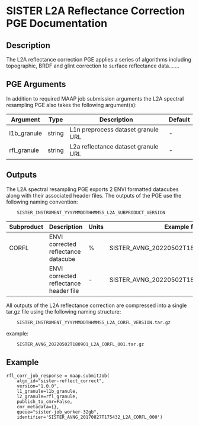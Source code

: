 # SISTER L2A Reflectance Correction PGE Documentation## DescriptionThe L2A reflectance correction PGE applies a series of algorithms including topographic, BRDF and glint correction to surface reflectance data.......## PGE ArgumentsIn addition to required MAAP job submission arguments the L2A spectral resampling PGE also takes the following argument(s):|Argument| Type |  Description | Default||---|---|---|---|| l1b_granule| string |L1n preprocess dataset granule URL | -|| rfl_granule| string |L2a reflectance dataset granule URL| -|## OutputsThe L2A spectral resampling PGE exports 2 ENVI formatted datacubes along with their associated header files. The outputs of the PGE use the following naming convention:		SISTER_INSTRUMENT_YYYYMMDDTHHMMSS_L2A_SUBPRODUCT_VERSION|Subproduct| Description |  Units |Example filename ||---|---|---|---|| CORFL| ENVI corrected reflectance datacube | % | SISTER_AVNG\_20220502T180901\_L2A\_CORFL\_001 || | ENVI corrected reflectance header file  | - | SISTER_AVNG\_20220502T180901\_L2A\_CORFL\_001.hdr |All outputs of the L2A reflectance correction are compressed into a single tar.gz file using the following naming structure: 	 	SISTER_INSTRUMENT_YYYYMMDDTHHMMSS_L2A_CORFL_VERSION.tar.gzexample:		SISTER_AVNG_20220502T180901_L2A_CORFL_001.tar.gz## Example	rfl_corr_job_response = maap.submitJob(	    algo_id="sister-reflect_correct",	    version="1.0.0",	    l1_granule=l1b_granule,	    l2_granule=rfl_granule,	    publish_to_cmr=False,	    cmr_metadata={},	    queue="sister-job_worker-32gb",	    identifier='SISTER_AVNG_20170827T175432_L2A_CORFL_000')
